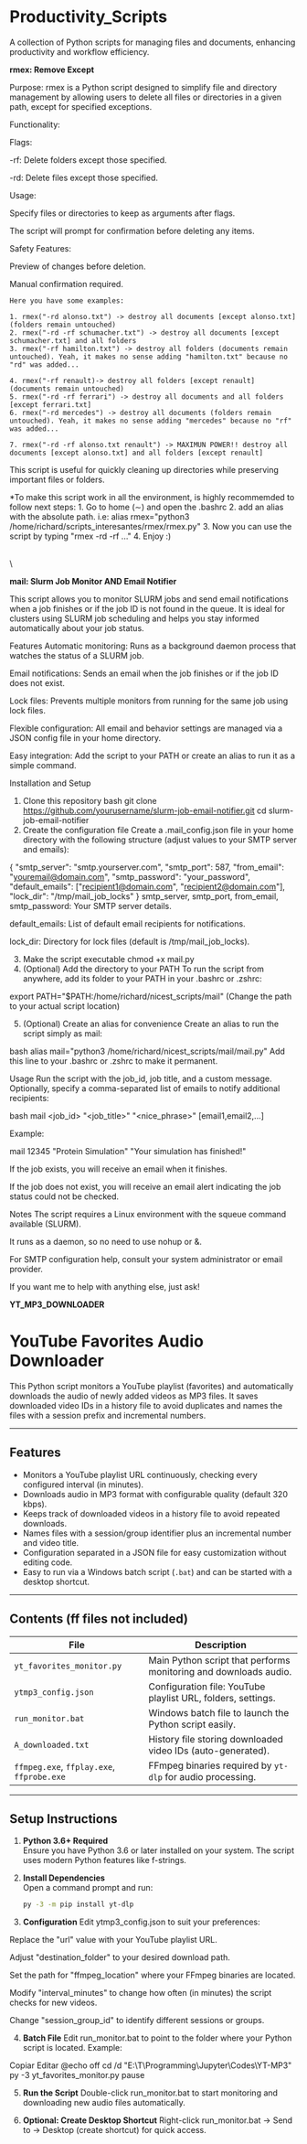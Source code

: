# Productivity_Scripts

A collection of Python scripts for managing files and documents, enhancing productivity and workflow efficiency.





**rmex: Remove Except**

Purpose:
rmex is a Python script designed to simplify file and directory management by allowing users to delete all files or directories in a given path, except for specified exceptions.

Functionality:

Flags:

-rf: Delete folders except those specified.

-rd: Delete files except those specified.

Usage:

Specify files or directories to keep as arguments after flags.

The script will prompt for confirmation before deleting any items.

Safety Features:

Preview of changes before deletion.

Manual confirmation required.

    Here you have some examples:

    1. rmex("-rd alonso.txt") -> destroy all documents [except alonso.txt] (folders remain untouched)
    2. rmex("-rd -rf schumacher.txt") -> destroy all documents [except schumacher.txt] and all folders
    3. rmex("-rf hamilton.txt") -> destroy all folders (documents remain untouched). Yeah, it makes no sense adding "hamilton.txt" because no "rd" was added...

    4. rmex("-rf renault)-> destroy all folders [except renault] (documents remain untouched)
    5. rmex("-rd -rf ferrari") -> destroy all documents and all folders [except ferrari.txt]
    6. rmex("-rd mercedes") -> destroy all documents (folders remain untouched). Yeah, it makes no sense adding "mercedes" because no "rf" was added...

    7. rmex("-rd -rf alonso.txt renault") -> MAXIMUN POWER!! destroy all documents [except alonso.txt] and all folders [except renault]



This script is useful for quickly cleaning up directories while preserving important files or folders.

*To make this script work in all the environment, is highly recommemded to follow next steps:
    1. Go to home (∼) and open the .bashrc 
    2. add an alias with the absolute path. i.e: alias rmex="python3 /home/richard/scripts_interesantes/rmex/rmex.py"
    3. Now you can use the script by typing "rmex -rd -rf ..."
    4. Enjoy :)


\
\




**mail: Slurm Job Monitor AND Email Notifier** 

This script allows you to monitor SLURM jobs and send email notifications when a job finishes or if the job ID is not found in the queue. It is ideal for clusters using SLURM job scheduling and helps you stay informed automatically about your job status.

Features
Automatic monitoring: Runs as a background daemon process that watches the status of a SLURM job.

Email notifications: Sends an email when the job finishes or if the job ID does not exist.

Lock files: Prevents multiple monitors from running for the same job using lock files.

Flexible configuration: All email and behavior settings are managed via a JSON config file in your home directory.

Easy integration: Add the script to your PATH or create an alias to run it as a simple command.

Installation and Setup
1. Clone this repository
bash
git clone https://github.com/yourusername/slurm-job-email-notifier.git
cd slurm-job-email-notifier
2. Create the configuration file
Create a .mail_config.json file in your home directory with the following structure (adjust values to your SMTP server and emails):

{
    "smtp_server": "smtp.yourserver.com",
    "smtp_port": 587,
    "from_email": "youremail@domain.com",
    "smtp_password": "your_password",
    "default_emails": ["recipient1@domain.com", "recipient2@domain.com"],
    "lock_dir": "/tmp/mail_job_locks"
}
smtp_server, smtp_port, from_email, smtp_password: Your SMTP server details.

default_emails: List of default email recipients for notifications.

lock_dir: Directory for lock files (default is /tmp/mail_job_locks).

3. Make the script executable
chmod +x mail.py
4. (Optional) Add the directory to your PATH
To run the script from anywhere, add its folder to your PATH in your .bashrc or .zshrc:

export PATH="$PATH:/home/richard/nicest_scripts/mail"
(Change the path to your actual script location)

5. (Optional) Create an alias for convenience
Create an alias to run the script simply as mail:

bash
alias mail="python3 /home/richard/nicest_scripts/mail/mail.py"
Add this line to your .bashrc or .zshrc to make it permanent.

Usage
Run the script with the job_id, job title, and a custom message.
Optionally, specify a comma-separated list of emails to notify additional recipients:

bash
mail <job_id> "<job_title>" "<nice_phrase>" [email1,email2,...]

Example:

mail 12345 "Protein Simulation" "Your simulation has finished!"

If the job exists, you will receive an email when it finishes.

If the job does not exist, you will receive an email alert indicating the job status could not be checked.

Notes
The script requires a Linux environment with the squeue command available (SLURM).

It runs as a daemon, so no need to use nohup or &.

For SMTP configuration help, consult your system administrator or email provider.

If you want me to help with anything else, just ask!










**YT_MP3_DOWNLOADER**


# YouTube Favorites Audio Downloader

This Python script monitors a YouTube playlist (favorites) and automatically downloads the audio of newly added videos as MP3 files. It saves downloaded video IDs in a history file to avoid duplicates and names the files with a session prefix and incremental numbers.

---

## Features

- Monitors a YouTube playlist URL continuously, checking every configured interval (in minutes).
- Downloads audio in MP3 format with configurable quality (default 320 kbps).
- Keeps track of downloaded videos in a history file to avoid repeated downloads.
- Names files with a session/group identifier plus an incremental number and video title.
- Configuration separated in a JSON file for easy customization without editing code.
- Easy to run via a Windows batch script (`.bat`) and can be started with a desktop shortcut.

---

## Contents (ff files not included)

| File                     | Description                                             |
|--------------------------|---------------------------------------------------------|
| `yt_favorites_monitor.py` | Main Python script that performs monitoring and downloads audio. |
| `ytmp3_config.json`       | Configuration file: YouTube playlist URL, folders, settings. |
| `run_monitor.bat`         | Windows batch file to launch the Python script easily.  |
| `A_downloaded.txt`        | History file storing downloaded video IDs (auto-generated). |
| `ffmpeg.exe`, `ffplay.exe`, `ffprobe.exe` | FFmpeg binaries required by `yt-dlp` for audio processing. | Note: This files are not included. They need to be placed in the same folders as all the others, and can be downloaded from "https://ffmpeg.org/download.html" or "https://www.gyan.dev/ffmpeg/builds/"

---

## Setup Instructions

1. **Python 3.6+ Required**  
   Ensure you have Python 3.6 or later installed on your system. The script uses modern Python features like f-strings.

2. **Install Dependencies**  
   Open a command prompt and run:  
   ```bash
   py -3 -m pip install yt-dlp
3. **Configuration**
Edit ytmp3_config.json to suit your preferences:

Replace the "url" value with your YouTube playlist URL.

Adjust "destination_folder" to your desired download path.

Set the path for "ffmpeg_location" where your FFmpeg binaries are located.

Modify "interval_minutes" to change how often (in minutes) the script checks for new videos.

Change "session_group_id" to identify different sessions or groups.

4. **Batch File**
Edit run_monitor.bat to point to the folder where your Python script is located. Example:

Copiar
Editar
@echo off
cd /d "E:\T\Programming\Jupyter\Codes\YT-MP3"
py -3 yt_favorites_monitor.py
pause

5. **Run the Script**
Double-click run_monitor.bat to start monitoring and downloading new audio files automatically.

6. **Optional: Create Desktop Shortcut**
Right-click run_monitor.bat → Send to → Desktop (create shortcut) for quick access.



